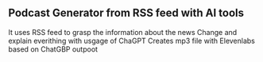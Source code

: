 ## Podcast Generator from RSS feed with AI tools

It uses RSS feed to grasp the information about the news
Change and explain everithing with usgage of ChaGPT
Creates mp3 file with Elevenlabs based on ChatGBP outpoot
